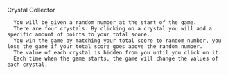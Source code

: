 Crystal Collector

      You will be given a random number at the start of the game.
      There are four crystals. By clicking on a crystal you will add a specific amount of points to your total score.
      You win the game by matching your total score to random number, you lose the game if your total score goes above the random number.
      The value of each crystal is hidden from you until you click on it.
      Each time when the game starts, the game will change the values of each crystal.
